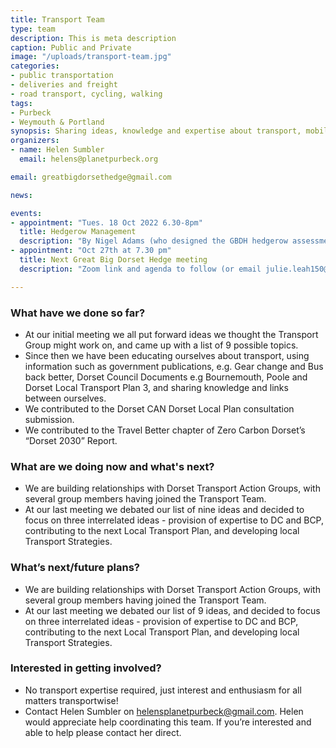 ```yaml
---
title: Transport Team
type: team
description: This is meta description
caption: Public and Private
image: "/uploads/transport-team.jpg"
categories:
- public transportation
- deliveries and freight
- road transport, cycling, walking
tags:
- Purbeck
- Weymouth & Portland
synopsis: Sharing ideas, knowledge and expertise about transport, mobility and access.
organizers:
- name: Helen Sumbler
  email: helens@planetpurbeck.org

email: greatbigdorsethedge@gmail.com

news:

events:
- appointment: "Tues. 18 Oct 2022 6.30-8pm"
  title: Hedgerow Management
  description: "By Nigel Adams (who designed the GBDH hedgerow assessment tool). Hosted by CPRE Hampshire ~ Book your tickets on Eventbrite."
- appointment: "Oct 27th at 7.30 pm"
  title: Next Great Big Dorset Hedge meeting
  description: "Zoom link and agenda to follow (or email julie.leah150@gmail.com)"

---
```

### **What have we done so far?**

* At our initial meeting we all put forward ideas we thought the Transport Group might work on, and came up with a list of 9 possible topics.
* Since then we have been educating ourselves about transport, using information such as government publications, e.g. Gear change and Bus back better, Dorset Council Documents e.g Bournemouth, Poole and Dorset Local Transport Plan 3, and sharing knowledge and links between ourselves.
* We contributed to the Dorset CAN Dorset Local Plan consultation submission.
* We contributed to the Travel Better chapter of Zero Carbon Dorset’s “Dorset 2030” Report.

### **What are we doing now and what's next?**

* We are building relationships with Dorset Transport Action Groups, with several group members having joined the Transport Team.
* At our last meeting we debated our list of nine ideas and decided to focus on three interrelated ideas - provision of expertise to DC and BCP, contributing to the next Local Transport Plan, and developing local Transport Strategies.

### **What’s next/future plans?**

* We are building relationships with Dorset Transport Action Groups, with several group members having joined the Transport Team.
* At our last meeting we debated our list of 9 ideas, and decided to focus on three interrelated ideas - provision of expertise to DC and BCP, contributing to the next Local Transport Plan, and developing local Transport Strategies.

### **Interested in getting involved?**

* No transport expertise required, just interest and enthusiasm for all matters transportwise!
* Contact Helen Sumbler on [helensplanetpurbeck@gmail.com](mailto:helensplanetpurbeck@gmail.com). Helen would appreciate help coordinating this team. If you’re interested and able to help please contact her direct.

>
